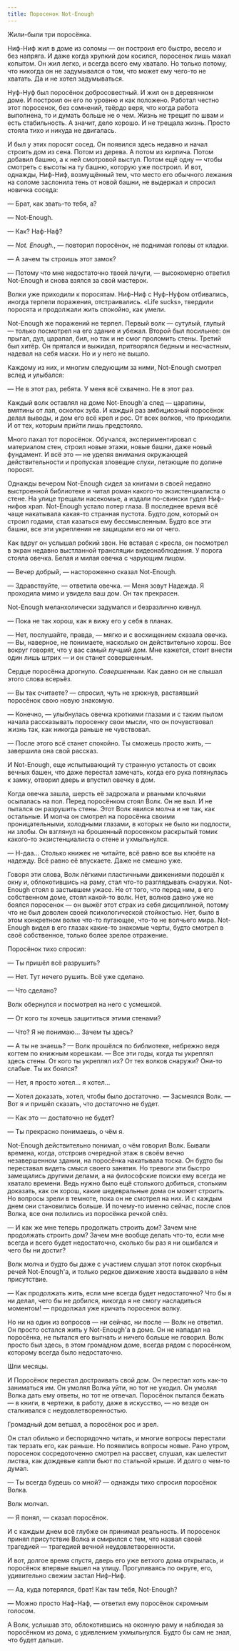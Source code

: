 ```yaml
---
title: Поросенок Not-Enough
---
```


Жили-были три поросёнка.

Ниф-Ниф жил в доме из соломы — он построил его быстро, весело и без напряга. И даже когда хрупкий дом косился, поросенок лишь махал копытом. Он жил легко, и всегда всего ему хватало. Но только потому, что никогда он не задумывался о том, что может ему чего-то не хватать. Да и не хотел задумываться.

Нуф-Нуф был поросёнок добросовестный. И жил он в деревянном доме. И построил он его по уровню и как положено. Работал честно этот поросенок, без сомнений, твёрдо веря, что когда работа выполнена, то и думать больше не о чем. Жизнь не трещит по швам и есть стабильность. А значит, дело хорошо.
И не трещала жизнь. Просто стояла тихо и никуда не двигалась.

И был у этих поросят сосед.
Он появился здесь недавно и начал строить дом из сена. Потом из дерева. А потом из кирпича.
Потом добавил башню, а к ней смотровой выступ. Потом ещё одну — чтобы смотреть с высоты на ту башню, которую уже построил.
И вот, однажды, Ниф-Ниф, возмущённый тем, что место его обычного лежания на соломе заслонила тень от новой башни, не выдержал и спросил новичка соседа:

— Брат, как звать-то тебя, а?

— Not-Enough.

— Как? Наф-Наф?

— *Not. Enough.*, — повторил поросёнок, не поднимая головы от кладки.

— А зачем ты строишь этот замок?

— Потому что мне недостаточно твоей лачуги, — высокомерно ответил Not-Enough и снова взялся за свой мастерок.

Волки уже приходили к поросятам.
Ниф-Ниф с Нуф-Нуфом отбивались, иногда терпели поражения, отстраивались.
«Life sucks», твердили поросята и продолжали жить спокойно, как умели.

Not-Enough же поражений не терпел.
Первый волк — сутулый, глупый — только посмотрел на его здание и убежал.
Второй был посильнее: он прыгал, дул, царапал, бил, но так и не смог проломить стены.
Третий был хитёр. Он прятался и выжидал, притворялся бедным и несчастным, надевал на себя маски. Но и у него не вышло.

Каждому из них, и многим следующим за ними, Not-Enough смотрел вслед и улыбался:

— Не в этот раз, ребята. У меня всё схвачено. Не в этот раз.

Каждый волк оставлял на доме Not-Enough'а след — царапины, вмятины от лап, осколок зуба.
И каждый раз амбициозный поросёнок делал выводы, и дом его всё креп и рос.
От всех волков, что приходили. И от тех, которым прийти лишь предстояло.

Много пахал тот поросёнок.
Обучался, экспериментировал с материалом стен, строил новые этажи, новые башни, даже новый фундамент.
И всё это — не уделяя внимания окружающей действительности и пропуская зловещие слухи, летающие по долине поросят.

Однажды вечером Not-Enough сидел за книгами в своей недавно выстроенной библиотеке и читал роман какого-то экзистенциалиста о стене.
На улице трещали насекомые, а издали по-свински гудел Ниф-нифов храп.
Not-Enough устало потер глаза. В последнее время всё чаще накатывала какая-то странная пустота. Будто дом, который он строил годами, стал казаться ему бессмысленным. Будто все эти башни, все эти укрепления не защищали его ни от чего. 

Как вдруг он услышал робкий звон.
Не вставая с кресла, он посмотрел в экран недавно выстланной трансляции видеонаблюдения.
У порога стояла овечка. Белая и милая овечка с чарующим лицом.

— Вечер добрый, — настороженно сказал Not-Enough.

— Здравствуйте, — ответила овечка. — Меня зовут Надежда. Я проходила мимо и увидела ваш дом. Он так прекрасен.

Not-Enough меланхолически задумался и безразлично кивнул.

— Пока не так хорош, как я вижу его у себя в планах.

— Нет, послушайте, правда, — мягко и с восхищением сказала овечка. — Вы, наверное, не понимаете, насколько он действительно хорош. Все вокруг говорят, что у вас самый лучший дом. Мне кажется, стоит внести один лишь штрих — и он станет совершенным.

Сердце поросёнка дрогнуло. *Совершенным.* Как давно он не слышал этого слова всерьёз.

— Вы так считаете? — спросил, чуть не хрюкнув, растаявший поросёнок свою новую знакомую.

— Конечно, — улыбнулась овечка кроткими глазами и с таким пылом начала рассказывать поросенку свои мысли, что он почувствовал жизнь так, как никогда раньше не чувствовал.

— После этого всё станет спокойно. Ты сможешь просто жить, — завершила она свой рассказ.

И Not-Enough, еще испытывающий ту странную усталость от своих вечных башен, что даже перестал замечать, когда его рука потянулась к замку, отворил дверь и впустил овечку в дом.

Когда овечка зашла, шерсть её задрожала и рваными клочьями осыпалась на пол.
Перед поросёнком стоял Волк.
Он не выл. И не пытался он разрушить стены.
Этот Волк явился молча и не так, как остальные.
И молча он смотрел на поросёнка своими проницательными, холодными глазами, в которых не было ни подлости, ни злобы.
Он взглянул на брошенный поросенком раскрытый томик какого-то экзистенциалиста о стене и ухмыльнулся.

— Н-даа… Столько книжек не читайте, всё равно все вы клюёте на надежду. Всё равно её впускаете. Даже не смешно уже.

Говоря эти слова, Волк лёгкими пластичными движениями подошёл к окну и, облокотившись на раму, стал что-то разглядывать снаружи.
Not-Enough стоял в застывшем ужасе.
Не от того, что перед ним, в его собственном доме, стоял какой-то волк.
Нет, волков давно уже не боялся поросенок — он выжёг этот страх из себя дисциплиной, потому что не был доволен своей психологической стойкостью.
Нет, было в этом конкретном волке что-то пугающее, что-то не волчьего мира.
Not-Enough видел в его глазах какие-то знакомые черты, будто смотрел в своё собственное, только более зрелое отражение.

Поросёнок тихо спросил:

— Ты пришёл всё разрушить?

— Нет. Тут нечего рушить. Всё уже сделано.

— Что сделано?

Волк обернулся и посмотрел на него с усмешкой.

— От кого ты хочешь защититься этими стенами?

— Что? Я не понимаю... Зачем ты здесь?

— А ты не знаешь? — Волк прошёлся по библиотеке, небрежно ведя когтем по книжным корешкам. — Все эти годы, когда ты укреплял здесь стены. От кого ты укреплял их? От тех волков снаружи? Они-то слабые. Ты их боялся?

— Нет, я просто хотел... я хотел...

— Хотел доказать, хотел, чтобы было достаточно. — Засмеялся Волк. — Вот я и пришёл сказать, что достаточно не будет.

— Как это — достаточно не будет?

— Ты прекрасно понимаешь, о чём я.

Not-Enough действительно понимал, о чём говорил Волк.
Бывали времена, когда, отстроив очередной этаж в своём вечно незавершенном здании, на поросёнка накатывала тоска.
Он будто бы переставал видеть смысл своего занятия.
Но тревоги эти быстро замещались другими делами, а на философские поиски ему всегда не хватало времени.
Ведь нужно было ещё столького добиться, стольким доказать, как он хорош, какие шедевральные дома он может строить.
Но вопросы зрели в темноте, пока он не смотрел на них.
И с каждым днем они становились больше.
И почему-то именно сейчас, после слов Волка, все они полились из поросёнка речкой слёз.

— И как же мне теперь продолжать строить дом? Зачем мне продолжать строить дом? Зачем мне вообще делать что-то, если мне всегда и всего будет недостаточно, сколько бы раз я ни ошибался и чего бы ни достиг?

Волк молча и будто бы даже с участием слушал этот поток скорбных речей Not-Enough'а, и только редкое движение хвоста выдавало в нём присутствие.

— Как продолжать жить, если мне всегда будет недостаточно? Что бы я ни делал, чего бы не добился, никогда я не смогу насладиться моментом! — продолжал уже кричать поросенок волку.

Но ни на один из вопросов — ни сейчас, ни после — Волк не ответил.
Он просто остался жить у Not-Enough'а в доме.
Он не нападал на поросёнка, не пытался его выгнать и ничего больше не говорил.
Волк просто был здесь, в этом громадном доме, всегда рядом с поросёнком, которому всегда было недостаточно.

Шли месяцы.

И Поросёнок перестал достраивать свой дом.
Он перестал хоть как-то заниматься им.
Он умолял Волка уйти, но тот не уходил.
Он умолял Волка дать ему ответы, но тот не отвечал.
Поросёнок пытался бежать — в книги, в чертежи, в работу, даже в искусство, — но везде он сталкивался с неудовлетворенностью.

Громадный дом ветшал, а поросёнок рос и зрел.

Он стал обильно и беспорядочно читать, и многие вопросы перестали так терзать его, как раньше. Но появились вопросы новые. 
Рано утром, поросенок сосредоточенно смотрел на рассвет, слушал, как шелестит листва, как дождевые капли бьют по стальной крыше. И долго о чем-то думал.

— Ты всегда будешь со мной? — однажды тихо спросил поросёнок Волка.

Волк молчал.

— Я понял, — сказал поросёнок.

И с каждым днем всё глубже он принимал реальность.
И поросенок принял присутствие Волка и смирился с тем, что назвал своей трагедией — трагедией вечной неудовлетворенности.

И вот, долгое время спустя, дверь его уже ветхого дома открылась, и поросёнок впервые вышел на улицу.
Прогуливаясь по округе, его, удивительно свежим застал Ниф-Ниф.

— Аа, куда потерялся, брат! Как там тебя, Not-Enough?

— Можно просто Наф-Наф, — ответил ему поросёнок скромным голосом.

А Волк, услышав это, облокотившись на оконную раму и наблюдая за поросёнком из дома, с удивлением ухмыльнулся. Будто бы сам не знал, что будет дальше.

